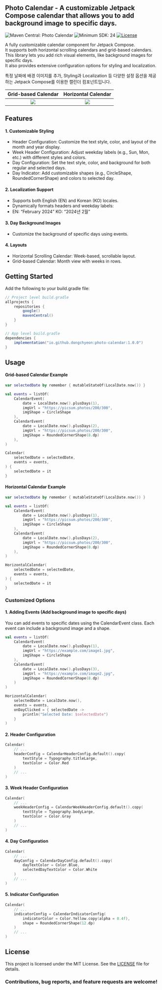 ## Photo Calendar - A customizable Jetpack Compose calendar that allows you to add background image to specific days.

![Maven Central: Photo Calendar](https://img.shields.io/maven-central/v/io.github.dongchyeon/photo-calendar?color=orange&label=Maven%20Central%20%3A%20Photo%20Calendar)
![Minimum SDK: 24](https://img.shields.io/badge/Minimum%20SDK-24-yellowgreen)
<a href="https://opensource.org/licenses/Apache-2.0"><img alt="License" src="https://img.shields.io/badge/License-Apache%202.0-blue.svg"/></a>

A fully customizable calendar component for Jetpack Compose.<br>
It supports both horizontal scrolling calendars and grid-based calendars.<br>
This library lets you add rich visual elements, like background images for specific days.<br>
It also provides extensive configuration options for styling and localization.

특정 날짜에 배경 이미지를 추가, Styling과 Localization 등 다양한 설정 옵션을 제공하는 Jetpack Compose를 이용한 캘린더 컴포넌트입니다.

Grid-based Calendar              |  Horizontal Calendar
:-------------------------:|:-------------------------:
![](https://github.com/user-attachments/assets/13eed3e4-0de4-45db-b916-ce66602d9402)  |  ![](https://github.com/user-attachments/assets/853cbff1-b381-4f7e-8918-9f5748f30a76)

## Features

#### 1. Customizable Styling
- Header Configuration: Customize the text style, color, and layout of the month and year display.
- Week Header Configuration: Adjust weekday labels (e.g., Sun, Mon, etc.) with different styles and colors.
- Day Configuration: Set the text style, color, and background for both regular and selected days.
- Day Indicator: Add customizable shapes (e.g., CircleShape, RoundedCornerShape) and colors to selected day.

#### 2. Localization Support
- Supports both English (EN) and Korean (KO) locales.
- Dynamically formats headers and weekday labels:
- EN: “February 2024”
  KO: “2024년 2월”

#### 3. Day Background Images
- Customize the background of specific days using events.

#### 4. Layouts
- Horizontal Scrolling Calendar: Week-based, scrollable layout.
- Grid-based Calendar: Month view with weeks in rows.

## Getting Started

Add the following to your build.gradle file:

```gradle
// Project level build.gradle
allprojects {
    repositories {
        google()
        mavenCentral()
    }
}

// App level build.gradle
dependencies {
    implementation("io.github.dongchyeon:photo-calendar:1.0.0")
}
```

## Usage

#### Grid-based Calendar Example

```kotlin
var selectedDate by remember { mutableStateOf(LocalDate.now()) }

val events = listOf(
    CalendarEvent(
        date = LocalDate.now().plusDays(1),
        imgUrl = "https://picsum.photos/200/300",
        imgShape = CircleShape
    ),
    CalendarEvent(
        date = LocalDate.now().plusDays(2),
        imgUrl = "https://picsum.photos/200/300",
        imgShape = RoundedCornerShape(8.dp)
    ),
)

Calendar(
    selectedDate = selectedDate,
    events = events,
) {
    selectedDate = it
}
```

#### Horizontal Calendar Example

```kotlin
var selectedDate by remember { mutableStateOf(LocalDate.now()) }

val events = listOf(
    CalendarEvent(
        date = LocalDate.now().plusDays(1),
        imgUrl = "https://picsum.photos/200/300",
        imgShape = CircleShape
    ),
    CalendarEvent(
        date = LocalDate.now().plusDays(2),
        imgUrl = "https://picsum.photos/200/300",
        imgShape = RoundedCornerShape(8.dp)
    ),
)

HorizontalCalendar(
    selectedDate = selectedDate,
    events = events,
) {
    selectedDate = it
}
```

### Customized Options

#### 1. Adding Events (Add background image to specific days)

You can add events to specific dates using the CalendarEvent class. Each event can include a background image and a shape.

```kotlin
val events = listOf(
    CalendarEvent(
        date = LocalDate.now().plusDays(1),
        imgUrl = "https://example.com/image1.jpg",
        imgShape = CircleShape
    ),
    CalendarEvent(
        date = LocalDate.now().plusDays(3),
        imgUrl = "https://example.com/image2.jpg",
        imgShape = RoundedCornerShape(8.dp)
    )
)

HorizontalCalendar(
    selectedDate = LocalDate.now(),
    events = events,
    onDayClicked = { selectedDate ->
        println("Selected Date: $selectedDate")
    }
)
```

#### 2. Header Configuration

```kotlin
Calendar(
    // ...
    headerConfig = CalendarHeaderConfig.default().copy(
        textStyle = Typography.titleLarge,
        textColor = Color.Red
    )
    // ...
)
```

#### 3. Week Header Configuration

```kotlin
Calendar(
    // ...
    weekHeaderConfig = CalendarWeekHeaderConfig.default().copy(
        textStyle = Typography.bodyLarge,
        textColor = Color.Gray
    )
    // ...
)
```

#### 4. Day Configuration

```kotlin
Calendar(
    // ...
    dayConfig = CalendarDayConfig.default().copy(
        dayTextColor = Color.Blue,
        selectedDayTextColor = Color.White
    )
    // ...
)
```

#### 5. Indicator Configuration

```kotlin
Calendar(
    // ...
    indicatorConfig = CalendarIndicatorConfig(
        indicatorColor = Color.Yellow.copy(alpha = 0.4f),
        shape = RoundedCornerShape(12.dp)
    )
    // ...
)
```

## License
This project is licensed under the MIT License. See the [LICENSE](LICENSE) file for details.

### Contributions, bug reports, and feature requests are welcome!
